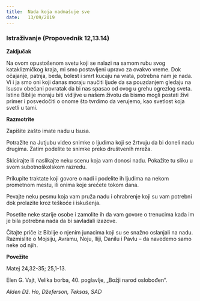 ```yaml
---
title:  Nada koja nadmašuje sve
date:   13/09/2019
---
```


### Istraživanje  (Propovednik 12,13.14)

**Zaključak**

Na ovom opustošenom svetu koji se nalazi na samom rubu svog kataklizmičkog kraja, mi smo postavljeni upravo za ovakvo vreme. Dok očajanje, patnja, beda, bolest i smrt kucaju na vrata, potrebna nam je nada. Vi i ja smo oni koji danas moraju naučiti ljude da sa pouzdanjem gledaju na Isusov obećani povratak da bi nas spasao od ovog u grehu ogrezlog sveta. Istine Biblije moraju biti vidljive u našem životu da bismo mogli postati živi primer i posvedočiti o onome što tvrdimo da verujemo, kao svetlost koja svetli u tami.

**Razmotrite**

Zapišite zašto imate nadu u Isusa.

Potražite na Jutjubu video snimke o ljudima koji se žrtvuju da bi doneli nadu drugima. Zatim podelite te snimke preko društvenih mreža.

Skicirajte ili naslikajte neku scenu koja vam donosi nadu. Pokažite tu sliku u svom subotnoškolskom razredu.

Prikupite traktate koji govore o nadi i podelite ih ljudima na nekom prometnom mestu, ili onima koje srećete tokom dana.

Pevajte neku pesmu koja vam pruža nadu i ohrabrenje koji su vam potrebni dok prolazite kroz teškoće i iskušenja.

Posetite neke starije osobe i zamolite ih da vam govore o trenucima kada im je bila potrebna nada da bi savladali izazove.

Čitajte priče iz Biblije o njenim junacima koji su se snažno oslanjali na nadu. Razmislite o Mojsiju, Avramu, Noju, Iliji, Danilu i Pavlu – da navedemo samo neke od njih.

**Povežite**

Matej 24,32-35; 25,1-13.

Elen G. Vajt, Velika borba, 40. poglavlje, „Božji narod oslobođen“.

*Alden Dž. Ho, Džeferson, Teksas, SAD*
